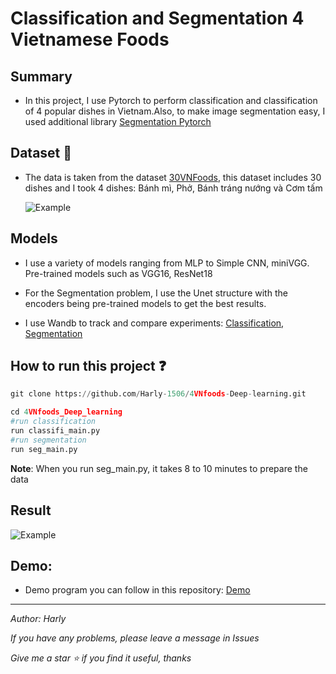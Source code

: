# Classification and Segmentation 4 Vietnamese Foods

## Summary
- In this project, I use Pytorch to perform classification and classification of 4 popular dishes in Vietnam.Also, to make image segmentation easy, I used additional library [Segmentation Pytorch](https://github.com/qubvel/segmentation_models.pytorch)

## Dataset :egg: 
- The data is taken from the dataset [30VNFoods](https://www.kaggle.com/datasets/quandang/vietnamese-foods?fbclid=IwAR2bGtj0pe0SLybywrc5D-uS8ynXwqfDAZO6sTQ8eMLO7wcUP2wYCE4SJWw), this dataset includes 30 dishes and I took 4 dishes: Bánh mì, Phở, Bánh tráng nướng và Cơm tấm

  ![Example](https://github.com/Harly-1506/4VNfoods_Project/blob/main/images/image.png "This is a sample image.")

## Models
 - I use a variety of models ranging from MLP to Simple CNN, miniVGG. Pre-trained models such as VGG16, ResNet18

- For the Segmentation problem, I use the Unet structure with the encoders being pre-trained models to get the best results. 

- I use Wandb to track and compare experiments: [Classification](https://wandb.ai/harly/classifi_FoodVN?workspace=user-harly), [Segmentation](https://wandb.ai/harly/SegVNFood?workspace=user-harly)

## How to run this project :question:
```python
git clone https://github.com/Harly-1506/4VNfoods-Deep-learning.git

cd 4VNfoods_Deep_learning
#run classification
run classifi_main.py
#run segmentation
run seg_main.py
```
**__Note__**: When you run seg_main.py, it takes 8 to 10 minutes to prepare the data

## Result
![Example](https://github.com/Harly-1506/4VNfoods_Project/blob/main/images/W%26B%20valac.png "This is a sample image.")

## Demo:

- Demo program you can follow in this repository: [Demo](https://github.com/RC-Sho0/4VNFood--Demo-App-by-Streamlit)
___
*Author: Harly*

*If you have any problems, please leave a message in Issues*

*Give me a star :star: if you find it useful, thanks*
